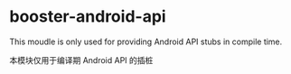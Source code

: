 # booster-android-api

This moudle is only used for providing Android API stubs in compile time.

本模块仅用于编译期 Android API 的插桩

